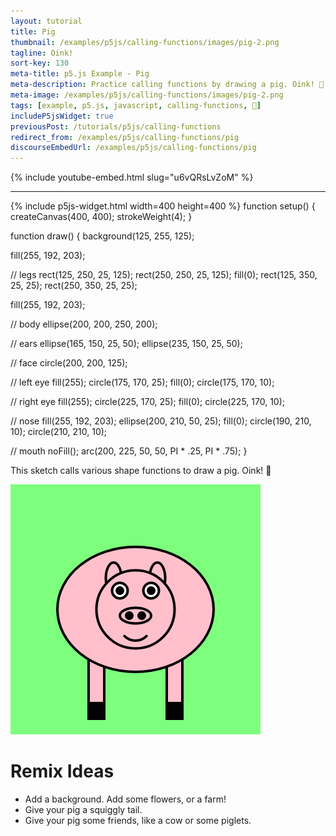 ```yaml
---
layout: tutorial
title: Pig
thumbnail: /examples/p5js/calling-functions/images/pig-2.png
tagline: Oink!
sort-key: 130
meta-title: p5.js Example - Pig
meta-description: Practice calling functions by drawing a pig. Oink! 🐷
meta-image: /examples/p5js/calling-functions/images/pig-2.png
tags: [example, p5.js, javascript, calling-functions, 🐷]
includeP5jsWidget: true
previousPost: /tutorials/p5js/calling-functions
redirect_from: /examples/p5js/calling-functions/pig
discourseEmbedUrl: /examples/p5js/calling-functions/pig
---
```


{% include youtube-embed.html slug="u6vQRsLvZoM" %}

---

{% include p5js-widget.html width=400 height=400 %}
function setup() {
  createCanvas(400, 400);
  strokeWeight(4);
}

function draw() {
  background(125, 255, 125);

  fill(255, 192, 203);

  // legs
  rect(125, 250, 25, 125);
  rect(250, 250, 25, 125);
  fill(0);
  rect(125, 350, 25, 25);
  rect(250, 350, 25, 25);

  fill(255, 192, 203);

  // body
  ellipse(200, 200, 250, 200);

  // ears
  ellipse(165, 150, 25, 50);
  ellipse(235, 150, 25, 50);

  // face
  circle(200, 200, 125);

  // left eye
  fill(255);
  circle(175, 170, 25);
  fill(0);
  circle(175, 170, 10);

  // right eye
  fill(255);
  circle(225, 170, 25);
  fill(0);
  circle(225, 170, 10);

  // nose
  fill(255, 192, 203);
  ellipse(200, 210, 50, 25);
  fill(0);
  circle(190, 210, 10);
  circle(210, 210, 10);

  // mouth
  noFill();
  arc(200, 225, 50, 50, PI * .25, PI * .75);
}
</script>

This sketch calls various shape functions to draw a pig. Oink! 🐷

![pig](/examples/p5js/calling-functions/images/pig-1.png)

# Remix Ideas

- Add a background. Add some flowers, or a farm!
- Give your pig a squiggly tail.
- Give your pig some friends, like a cow or some piglets.
